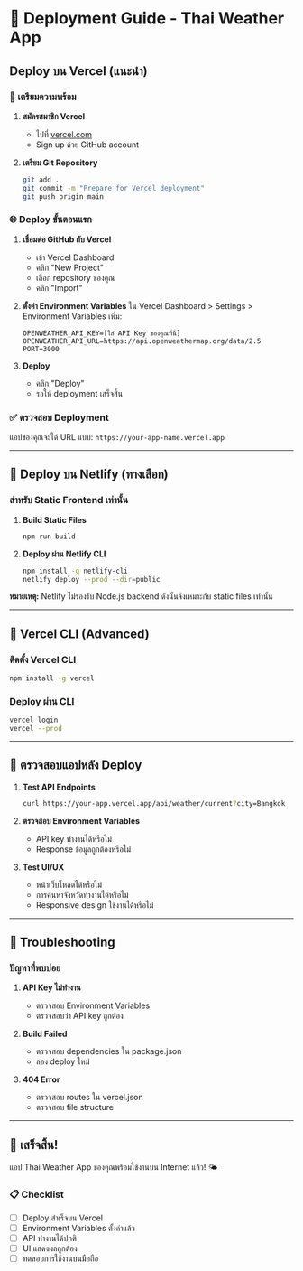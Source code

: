 # 🚀 Deployment Guide - Thai Weather App

## Deploy บน Vercel (แนะนำ)

### 🔧 เตรียมความพร้อม

1. **สมัครสมาชิก Vercel**
   - ไปที่ [vercel.com](https://vercel.com)
   - Sign up ด้วย GitHub account

2. **เตรียม Git Repository**
   ```bash
   git add .
   git commit -m "Prepare for Vercel deployment"
   git push origin main
   ```

### 🌐 Deploy ขั้นตอนแรก

1. **เชื่อมต่อ GitHub กับ Vercel**
   - เข้า Vercel Dashboard
   - คลิก "New Project"
   - เลือก repository ของคุณ
   - คลิก "Import"

2. **ตั้งค่า Environment Variables**
   ใน Vercel Dashboard > Settings > Environment Variables เพิ่ม:
   ```
   OPENWEATHER_API_KEY=[ใส่ API Key ของคุณที่นี่]
   OPENWEATHER_API_URL=https://api.openweathermap.org/data/2.5
   PORT=3000
   ```

3. **Deploy**
   - คลิก "Deploy"
   - รอให้ deployment เสร็จสิ้น

### ✅ ตรวจสอบ Deployment

แอปของคุณจะได้ URL แบบ: `https://your-app-name.vercel.app`

---

## 🎯 Deploy บน Netlify (ทางเลือก)

### สำหรับ Static Frontend เท่านั้น

1. **Build Static Files**
   ```bash
   npm run build
   ```

2. **Deploy ผ่าน Netlify CLI**
   ```bash
   npm install -g netlify-cli
   netlify deploy --prod --dir=public
   ```

**หมายเหตุ:** Netlify ไม่รองรับ Node.js backend ดังนั้นจึงเหมาะกับ static files เท่านั้น

---

## 🔧 Vercel CLI (Advanced)

### ติดตั้ง Vercel CLI
```bash
npm install -g vercel
```

### Deploy ผ่าน CLI
```bash
vercel login
vercel --prod
```

---

## 📱 ตรวจสอบแอปหลัง Deploy

1. **Test API Endpoints**
   ```bash
   curl https://your-app.vercel.app/api/weather/current?city=Bangkok
   ```

2. **ตรวจสอบ Environment Variables**
   - API key ทำงานได้หรือไม่
   - Response ข้อมูลถูกต้องหรือไม่

3. **Test UI/UX**
   - หน้าเว็บโหลดได้หรือไม่
   - การค้นหาจังหวัดทำงานได้หรือไม่
   - Responsive design ใช้งานได้หรือไม่

---

## 🚨 Troubleshooting

### ปัญหาที่พบบ่อย

1. **API Key ไม่ทำงาน**
   - ตรวจสอบ Environment Variables
   - ตรวจสอบว่า API key ถูกต้อง

2. **Build Failed**
   - ตรวจสอบ dependencies ใน package.json
   - ลอง deploy ใหม่

3. **404 Error**
   - ตรวจสอบ routes ใน vercel.json
   - ตรวจสอบ file structure

---

## 🎉 เสร็จสิ้น!

แอป Thai Weather App ของคุณพร้อมใช้งานบน Internet แล้ว! 🌤️

### 📋 Checklist
- [ ] Deploy สำเร็จบน Vercel
- [ ] Environment Variables ตั้งค่าแล้ว
- [ ] API ทำงานได้ปกติ
- [ ] UI แสดงผลถูกต้อง
- [ ] ทดสอบการใช้งานบนมือถือ
